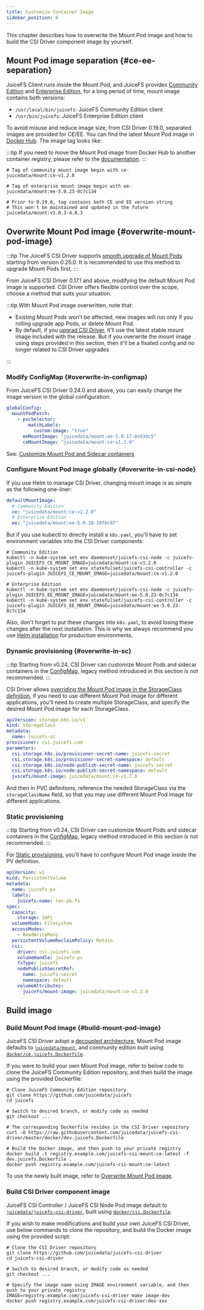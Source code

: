 ```yaml
---
title: Customize Container Image
sidebar_position: 6
---
```


This chapter describes how to overwrite the Mount Pod image and how to build the CSI Driver component image by yourself.

## Mount Pod image separation {#ce-ee-separation}

JuiceFS Client runs inside the Mount Pod, and JuiceFS provides [Community Edition](https://juicefs.com/docs/community/introduction) and [Enterprise Edition](https://juicefs.com/docs/cloud), for a long period of time, mount image contains both versions:

* `/usr/local/bin/juicefs`: JuiceFS Community Edition client
* `/usr/bin/juicefs`: JuiceFS Enterprise Edition client

To avoid misuse and reduce image size, from CSI Driver 0.19.0, separated images are provided for CE/EE. You can find the latest Mount Pod image in [Docker Hub](https://hub.docker.com/r/juicedata/mount/tags). The image tag looks like:

:::tip
If you need to move the Mount Pod image from Docker Hub to another container registry, please refer to the [documentation](../administration/offline.md#copy-images).
:::

```shell
# Tag of community mount image begin with ce-
juicedata/mount:ce-v1.2.0

# Tag of enterprise mount image begin with ee-
juicedata/mount:ee-5.0.23-8c7c134

# Prior to 0.19.0, tag contains both CE and EE version string
# This won't be maintained and updated in the future
juicedata/mount:v1.0.3-4.8.3
```

## Overwrite Mount Pod image {#overwrite-mount-pod-image}

:::tip
The JuiceFS CSI Driver supports [smooth upgrade of Mount Pods](../administration/upgrade-juicefs-client.md#smooth-upgrade) starting from version 0.25.0. It is recommended to use this method to upgrade Mount Pods first.
:::

From JuiceFS CSI Driver 0.17.1 and above, modifying the default Mount Pod image is supported. CSI Driver offers flexible control over the scope, choose a method that suits your situation.

:::tip
With Mount Pod image overwritten, note that:

* Existing Mount Pods won't be affected, new images will run only if you rolling upgrade app Pods, or delete Mount Pod.
* By default, if you [upgrad CSI Driver](../administration/upgrade-csi-driver.md), it'll use the latest stable mount image included with the release. But if you overwrite the mount image using steps provided in this section, then it'll be a fixated config and no longer related to CSI Driver upgrades

:::

### Modify ConfigMap {#overwrite-in-configmap}

From JuiceFS CSI Driver 0.24.0 and above, you can easily change the image version in the global configuration:

```yaml title="values-mycluster.yaml"
globalConfig:
  mountPodPatch:
    - pvcSelector:
        matchLabels:
          custom-image: "true"
      eeMountImage: "juicedata/mount:ee-5.0.17-0c63dc5"
      ceMountImage: "juicedata/mount:ce-v1.2.0"
```

See: [Customize Mount Pod and Sidecar containers](./configurations.md#customize-mount-pod)

### Configure Mount Pod image globally {#overwrite-in-csi-node}

If you use Helm to manage CSI Driver, changing mount image is as simple as the following one-liner:

```yaml
defaultMountImage:
  # Community Edition
  ce: "juicedata/mount:ce-v1.2.0"
  # Enterprise Edition
  ee: "juicedata/mount:ee-5.0.10-10fbc97"
```

But if you use kubectl to directly install a `k8s.yaml`, you'll have to set environment variables into the CSI Driver components:

```shell
# Community Edition
kubectl -n kube-system set env daemonset/juicefs-csi-node -c juicefs-plugin JUICEFS_CE_MOUNT_IMAGE=juicedata/mount:ce-v1.2.0
kubectl -n kube-system set env statefulset/juicefs-csi-controller -c juicefs-plugin JUICEFS_CE_MOUNT_IMAGE=juicedata/mount:ce-v1.2.0

# Enterprise Edition
kubectl -n kube-system set env daemonset/juicefs-csi-node -c juicefs-plugin JUICEFS_EE_MOUNT_IMAGE=juicedata/mount:ee-5.0.23-8c7c134
kubectl -n kube-system set env statefulset/juicefs-csi-controller -c juicefs-plugin JUICEFS_EE_MOUNT_IMAGE=juicedata/mount:ee-5.0.23-8c7c134
```

Also, don't forget to put these changes into `k8s.yaml`, to avoid losing these changes after the next installation. This is why we always recommend you use [Helm installation](../getting_started.md#helm) for production environments.

### Dynamic provisioning {#overwrite-in-sc}

:::tip
Starting from v0.24, CSI Driver can customize Mount Pods and sidecar containers in the [ConfigMap](#overwrite-in-configmap), legacy method introduced in this section is not recommended.
:::

CSI Driver allows [overriding the Mount Pod image in the StorageClass definition](#overwrite-in-sc), if you need to use different Mount Pod image for different applications, you'll need to create multiple StorageClass, and specify the desired Mount Pod image for each StorageClass.

```yaml {11}
apiVersion: storage.k8s.io/v1
kind: StorageClass
metadata:
  name: juicefs-sc
provisioner: csi.juicefs.com
parameters:
  csi.storage.k8s.io/provisioner-secret-name: juicefs-secret
  csi.storage.k8s.io/provisioner-secret-namespace: default
  csi.storage.k8s.io/node-publish-secret-name: juicefs-secret
  csi.storage.k8s.io/node-publish-secret-namespace: default
  juicefs/mount-image: juicedata/mount:ce-v1.2.0
```

And then in PVC definitions, reference the needed StorageClass via the `storageClassName` field, so that you may use different Mount Pod image for different applications.

### Static provisioning

:::tip
Starting from v0.24, CSI Driver can customize Mount Pods and sidecar containers in the [ConfigMap](#overwrite-in-configmap), legacy method introduced in this section is not recommended.
:::

For [Static provisioning](./pv.md#static-provisioning), you'll have to configure Mount Pod image inside the PV definition.

```yaml {22}
apiVersion: v1
kind: PersistentVolume
metadata:
  name: juicefs-pv
  labels:
    juicefs-name: ten-pb-fs
spec:
  capacity:
    storage: 10Pi
  volumeMode: Filesystem
  accessModes:
    - ReadWriteMany
  persistentVolumeReclaimPolicy: Retain
  csi:
    driver: csi.juicefs.com
    volumeHandle: juicefs-pv
    fsType: juicefs
    nodePublishSecretRef:
      name: juicefs-secret
      namespace: default
    volumeAttributes:
      juicefs/mount-image: juicedata/mount:ce-v1.2.0
```

## Build image

### Build Mount Pod image {#build-mount-pod-image}

JuiceFS CSI Driver adopt a [decoupled architecture](../introduction.md#architecture), Mount Pod image defaults to [`juicedata/mount`](https://hub.docker.com/r/juicedata/mount), and community edition built using [`docker/ce.juicefs.Dockerfile`](https://github.com/juicedata/juicefs-csi-driver/blob/master/docker/ce.juicefs.Dockerfile).

If you were to build your own Mount Pod image, refer to below code to clone the JuiceFS Community Edition repository, and then build the image using the provided Dockerfile:

```shell
# Clone JuiceFS Community Edition repository
git clone https://github.com/juicedata/juicefs
cd juicefs

# Switch to desired branch, or modify code as needed
git checkout ...

# The corresponding Dockerfile resides in the CSI Driver repository
curl -O https://raw.githubusercontent.com/juicedata/juicefs-csi-driver/master/docker/dev.juicefs.Dockerfile

# Build the Docker image, and then push to your private registry
docker build -t registry.example.com/juicefs-csi-mount:ce-latest -f dev.juicefs.Dockerfile .
docker push registry.example.com/juicefs-csi-mount:ce-latest
```

To use the newly built image, refer to [Overwrite Mount Pod image](#overwrite-mount-pod-image).

### Build CSI Driver component image

JuiceFS CSI Controller / JuiceFS CSI Node Pod image default to [`juicedata/juicefs-csi-driver`](https://hub.docker.com/r/juicedata/juicefs-csi-driver), built using [`docker/csi.Dockerfile`](https://github.com/juicedata/juicefs-csi-driver/blob/master/docker/csi.Dockerfile).

If you wish to make modifications and build your own JuiceFS CSI Driver, use below commands to clone the repository, and build the Docker image using the provided script:

```shell
# Clone the CSI Driver repository
git clone https://github.com/juicedata/juicefs-csi-driver
cd juicefs-csi-driver

# Switch to desired branch, or modify code as needed
git checkout ...

# Specify the image name using IMAGE environment variable, and then push to your private registry
IMAGE=registry.example.com/juicefs-csi-driver make image-dev
docker push registry.example.com/juicefs-csi-driver:dev-xxx
```
